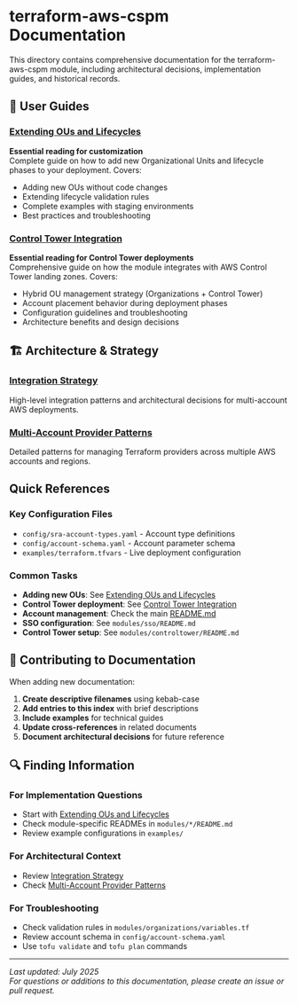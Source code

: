 # terraform-aws-cspm Documentation

This directory contains comprehensive documentation for the terraform-aws-cspm module, including architectural decisions, implementation guides, and historical records.

## 📖 User Guides

### [Extending OUs and Lifecycles](./extending-ous-and-lifecycles.md)
**Essential reading for customization**  
Complete guide on how to add new Organizational Units and lifecycle phases to your deployment. Covers:
- Adding new OUs without code changes
- Extending lifecycle validation rules
- Complete examples with staging environments
- Best practices and troubleshooting

### [Control Tower Integration](./control-tower-integration.md)
**Essential reading for Control Tower deployments**  
Comprehensive guide on how the module integrates with AWS Control Tower landing zones. Covers:
- Hybrid OU management strategy (Organizations + Control Tower)
- Account placement behavior during deployment phases
- Configuration guidelines and troubleshooting
- Architecture benefits and design decisions

## 🏗️ Architecture & Strategy

### [Integration Strategy](./integration-strategy.md)
High-level integration patterns and architectural decisions for multi-account AWS deployments.

### [Multi-Account Provider Patterns](./MULTI_ACCOUNT_PROVIDER_PATTERNS.md)
Detailed patterns for managing Terraform providers across multiple AWS accounts and regions.

##  Quick References

### Key Configuration Files
- `config/sra-account-types.yaml` - Account type definitions
- `config/account-schema.yaml` - Account parameter schema
- `examples/terraform.tfvars` - Live deployment configuration

### Common Tasks
- **Adding new OUs**: See [Extending OUs and Lifecycles](./extending-ous-and-lifecycles.md)
- **Control Tower deployment**: See [Control Tower Integration](./control-tower-integration.md)
- **Account management**: Check the main [README.md](../README.md)
- **SSO configuration**: See `modules/sso/README.md`
- **Control Tower setup**: See `modules/controltower/README.md`

## 📝 Contributing to Documentation

When adding new documentation:
1. **Create descriptive filenames** using kebab-case
2. **Add entries to this index** with brief descriptions
3. **Include examples** for technical guides
4. **Update cross-references** in related documents
5. **Document architectural decisions** for future reference

## 🔍 Finding Information

### For Implementation Questions
- Start with [Extending OUs and Lifecycles](./extending-ous-and-lifecycles.md)
- Check module-specific READMEs in `modules/*/README.md`
- Review example configurations in `examples/`

### For Architectural Context
- Review [Integration Strategy](./integration-strategy.md)
- Check [Multi-Account Provider Patterns](./MULTI_ACCOUNT_PROVIDER_PATTERNS.md)

### For Troubleshooting
- Check validation rules in `modules/organizations/variables.tf`
- Review account schema in `config/account-schema.yaml`
- Use `tofu validate` and `tofu plan` commands

---

*Last updated: July 2025*  
*For questions or additions to this documentation, please create an issue or pull request.*
